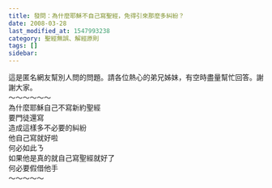 ```yaml
---
title: 發問：為什麼耶穌不自己寫聖經，免得引來那麼多糾紛？
date: 2008-03-28
last_modified_at: 1547993238
category: 聖經無誤、解經原則
tags: []
sidebar: 
---
```


<p>這是匿名網友幫別人問的問題。請各位熱心的弟兄姊妹，有空時盡量幫忙回答。謝謝大家。<br/><!--more-->～～～～～～<br/>為什麼耶穌自己不寫新約聖經<br/>    要門徒還寫<br/>    造成這樣多不必要的糾紛<br/>    他自己寫就好啦<br/>    何必如此ㄋ<br/>    如果他是真的就自己寫聖經就好了<br/>    何必要假借他手<br/>～～～～～
</p>